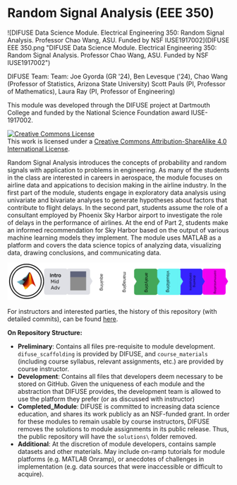 # Random Signal Analysis (EEE 350)

![DIFUSE Data Science Module.  Electrical Engineering 350: Random Signal Analysis.  Professor Chao Wang, ASU.  Funded by NSF IUSE1917002](DIFUSE EEE 350.png "DIFUSE Data Science Module.  Electrical Engineering 350: Random Signal Analysis.  Professor Chao Wang, ASU.  Funded by NSF IUSE1917002")

DIFUSE Team: Team: Joe Gyorda (GR '24), Ben Levesque ('24), Chao Wang (Professor of Statistics, Arizona State University) Scott Pauls (PI, Professor of Mathematics), Laura Ray (PI, Professor of Engineering)

This module was developed through the DIFUSE project at Dartmouth College and funded by the National Science Foundation award IUSE-1917002.

<a rel="license" href="http://creativecommons.org/licenses/by-sa/4.0/"><img alt="Creative Commons License" style="border-width:0" src="https://i.creativecommons.org/l/by-sa/4.0/88x31.png" /></a><br />This work is licensed under a <a rel="license" href="http://creativecommons.org/licenses/by-sa/4.0/">Creative Commons Attribution-ShareAlike 4.0 International License</a>.

Random Signal Analysis introduces the concepts of probability and random signals with application to problems in engineering. As many of the students in the class are interested in careers in aerospace, the module focuses on airline data and appications to decision making in the airline industry.  In the first part of the module, students engage in exploratory data analysis using univariate and bivariate analyses to generate hypotheses about factors that contribute to flight delays.  In the second part, students assume the role of a consultant employed by Phoenix Sky Harbor airport to investigate the role of delays in the performance of airlines. At the end of Part 2, students make an informed recommendation for Sky Harbor based on the output of various machine learning models they implement.  The module uses MATLAB as a platform and covers the data science topics of analyzing data, visualizing data, drawing conclusions, and communicating data.

![Short length module for an introductory course using MATLAB and covering analyzing, visualizing data, drawing conclusions, and communicating data.](EEE-350-badge.png "Short length module for an introductory course using MATLAB and covering analyzing, visualizing data, drawing conclusions, and communicating data.")

For instructors and interested parties, the history of this repository (with detailed commits), can be found [here](https://github.com/difuse-dartmouth/EEE-350_F22/commits/main/).

**On Repository Structure:**
* **Preliminary**: Contains all files pre-requisite to module development. ```difuse_scaffolding``` is provided by DIFUSE, and ```course_materials``` (including course syllabus, relevant assignments, etc.) are provided by course instructor.
* **Development**: Contains all files that developers deem necessary to be stored on GitHub. Given the uniqueness of each module and the abstraction that DIFUSE provides, the development team is allowed to use the platform they prefer (or as discussed with instructor)
* **Completed_Module**: DIFUSE is committed to increasing data science education, and shares its work publicly as an NSF-funded grant. In order for these modules to remain usable by course instructors, DIFUSE removes the solutions to module assignments in its public release. Thus, the public repository will have the ```solutions\``` folder removed.
* **Additional**: At the discretion of module developers, contains sample datasets and other materials. May include on-ramp tutorials for module platforms (e.g. MATLAB Onramp), or anecdotes of challenges in implementation (e.g. data sources that were inaccessible or difficult to acquire).

